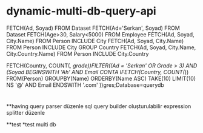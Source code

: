 # dynamic-multi-db-query-api

FETCH(Ad, Soyad) FROM Dataset
FETCH(Ad='Serkan', Soyad) FROM Dataset
FETCH(Age>30, Salary<5000) FROM Employee
FETCH(Ad, Soyad, City.Name) FROM Person INCLUDE City
FETCH(Ad, Soyad, City.Name) FROM Person INCLUDE City GROUP Country
FETCH(Ad, Soyad, City.Name, City.Country.Name) FROM Person INCLUDE City.Country

FETCH(Country, COUNT(*, grade))FILTER((Ad = 'Serkan' OR Grade > 3) AND (Soyad BEGINSWITH 'Ah' AND Email CONTA
IFETCH(Country, COUNT(*)) FROM(Person) GROUPBY(Name) ORDERBY(Name ASC) TAKE(10) LIMIT(10)
NS '@' AND Email ENDSWITH '.com' ))gres;Database=querydb

# ########################
**having
query parser düzenle
sql query builder oluşturulabilir
expression splitter düzenle

**test
*test multi db